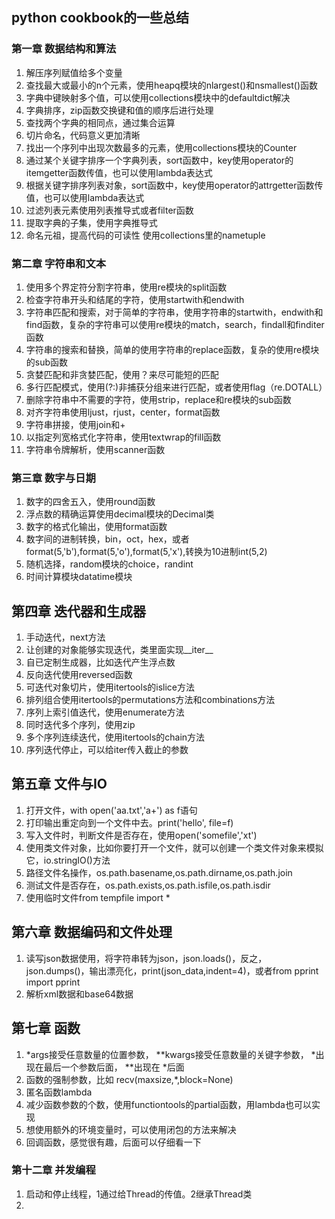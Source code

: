 ## python cookbook的一些总结

### 第一章 数据结构和算法

1. 解压序列赋值给多个变量
2. 查找最大或最小的n个元素，使用heapq模块的nlargest()和nsmallest()函数
3. 字典中键映射多个值，可以使用collections模块中的defaultdict解决
4. 字典排序，zip函数交换键和值的顺序后进行处理
5. 查找两个字典的相同点，通过集合运算
6. 切片命名，代码意义更加清晰
7. 找出一个序列中出现次数最多的元素，使用collections模块的Counter
8. 通过某个关键字排序一个字典列表，sort函数中，key使用operator的itemgetter函数传值，也可以使用lambda表达式
9. 根据关键字排序列表对象，sort函数中，key使用operator的attrgetter函数传值，也可以使用lambda表达式
10. 过滤列表元素使用列表推导式或者filter函数
11. 提取字典的子集，使用字典推导式
12. 命名元祖，提高代码的可读性 使用collections里的nametuple

### 第二章 字符串和文本

1. 使用多个界定符分割字符串，使用re模块的split函数
2. 检查字符串开头和结尾的字符，使用startwith和endwith
3. 字符串匹配和搜索，对于简单的字符串，使用字符串的startwith，endwith和find函数，复杂的字符串可以使用re模块的match，search，findall和finditer函数
4. 字符串的搜索和替换，简单的使用字符串的replace函数，复杂的使用re模块的sub函数
5. 贪婪匹配和非贪婪匹配，使用？来尽可能短的匹配
6. 多行匹配模式，使用(?:)非捕获分组来进行匹配，或者使用flag（re.DOTALL）
7. 删除字符串中不需要的字符，使用strip，replace和re模块的sub函数
8. 对齐字符串使用ljust，rjust，center，format函数
9. 字符串拼接，使用join和+
10. 以指定列宽格式化字符串，使用textwrap的fill函数
11. 字符串令牌解析，使用scanner函数

### 第三章 数字与日期

1. 数字的四舍五入，使用round函数
2. 浮点数的精确运算使用decimal模块的Decimal类
3. 数字的格式化输出，使用format函数
4. 数字间的进制转换，bin，oct，hex，或者format(5,'b'),format(5,'o'),format(5,'x'),转换为10进制int(5,2)
5. 随机选择，random模块的choice，randint
6. 时间计算模块datatime模块

## 第四章 迭代器和生成器

1. 手动迭代，next方法
2. 让创建的对象能够实现迭代，类里面实现__iter__
3. 自已定制生成器，比如迭代产生浮点数
4. 反向迭代使用reversed函数
5. 可迭代对象切片，使用itertools的islice方法
6. 排列组合使用itertools的permutations方法和combinations方法
7. 序列上索引值迭代，使用enumerate方法
8. 同时迭代多个序列，使用zip
9. 多个序列连续迭代，使用itertools的chain方法
10. 序列迭代停止，可以给iter传入截止的参数

## 第五章 文件与IO

1. 打开文件，with open('aa.txt','a+') as f语句
2. 打印输出重定向到一个文件中去。print('hello', file=f)
3. 写入文件时，判断文件是否存在，使用open('somefile','xt')
4. 使用类文件对象，比如你要打开一个文件，就可以创建一个类文件对象来模拟它，io.stringIO()方法
5. 路径文件名操作，os.path.basename,os.path.dirname,os.path.join
6. 测试文件是否存在，os.path.exists,os.path.isfile,os.path.isdir
7. 使用临时文件from tempfile import *

## 第六章 数据编码和文件处理

1. 读写json数据使用，将字符串转为json，json.loads()，反之，json.dumps()，输出漂亮化，print(json_data,indent=4)，或者from pprint import pprint
2. 解析xml数据和base64数据

## 第七章 函数

1. *args接受任意数量的位置参数， **kwargs接受任意数量的关键字参数， *出现在最后一个参数后面， **出现在 *后面
2. 函数的强制参数，比如 recv(maxsize,*,block=None)
3. 匿名函数lambda
4. 减少函数参数的个数，使用functiontools的partial函数，用lambda也可以实现
5. 想使用额外的环境变量时，可以使用闭包的方法来解决
6. 回调函数，感觉很有趣，后面可以仔细看一下


### 第十二章 并发编程
1. 启动和停止线程，1通过给Thread的传值。2继承Thread类
2. 